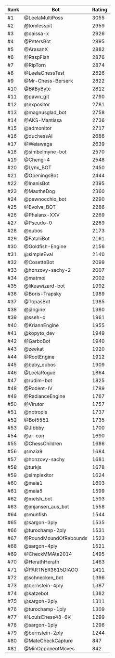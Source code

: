 Rank|Bot|Rating
---|---|---
#1|@LeelaMultiPoss|3055
#2|@tomlesspit|2959
#3|@caissa-x|2926
#4|@PetersBot|2895
#5|@ArasanX|2882
#6|@RaspFish|2876
#7|@RipTorn|2874
#8|@LeelaChessTest|2826
#9|@Mr-Chess-Berserk|2822
#10|@BitByByte|2812
#11|@pawn_git|2790
#12|@expositor|2781
#13|@magnusglad_bot|2758
#14|@AKS-Mantissa|2736
#15|@admonitor|2717
#16|@duchessAI|2686
#17|@Weiawaga|2639
#18|@simbelmyne-bot|2570
#19|@Cheng-4|2548
#20|@Lynx_BOT|2450
#21|@OpeningsBot|2444
#22|@InanisBot|2395
#23|@MaxtheDog|2360
#24|@pawnocchio_bot|2290
#25|@Evolve_BOT|2286
#26|@Phalanx-XXV|2269
#27|@Pseudo-0|2269
#28|@eubos|2173
#29|@FataliiBot|2161
#30|@Goldfish-Engine|2156
#31|@simpleEval|2140
#32|@CosetteBot|2099
#33|@honzovy-sachy-2|2007
#34|@matmoi|2002
#35|@likeawizard-bot|1992
#36|@Boris-Trapsky|1989
#37|@TopasBot|1985
#38|@jangine|1980
#39|@sseh-c|1961
#40|@KriannEngine|1955
#41|@kopyto_dev|1949
#42|@GarboBot|1940
#43|@zeekat|1920
#44|@RootEngine|1912
#45|@baby_eubos|1909
#46|@LeelaRogue|1864
#47|@rudim-bot|1825
#48|@Rodent-IV|1789
#49|@RadianceEngine|1767
#50|@Virutor|1757
#51|@notropis|1737
#52|@Bot5551|1735
#53|@Jibbby|1700
#54|@ai-con|1690
#55|@ChessChildren|1686
#56|@maia9|1684
#57|@honzovy-sachy|1681
#58|@turkjs|1678
#59|@simplexitor|1624
#60|@maia1|1603
#61|@maia5|1599
#62|@melsh_bot|1593
#63|@jmjansen_aus_bot|1558
#64|@munfish|1544
#65|@sargon-3ply|1535
#66|@turochamp-2ply|1531
#67|@RoundMoundOfRebounds|1523
#68|@sargon-4ply|1521
#69|@CheckMMAte2014|1495
#70|@HerathHerath|1463
#71|@PARTNER3615DIAGO|1411
#72|@schnecken_bot|1396
#73|@bernstein-4ply|1387
#74|@katzebot|1382
#75|@sargon-2ply|1311
#76|@turochamp-1ply|1309
#77|@LouisChess48-6K|1299
#78|@sargon-1ply|1296
#79|@bernstein-2ply|1244
#80|@MateCheckCapture|847
#81|@MinOpponentMoves|842
